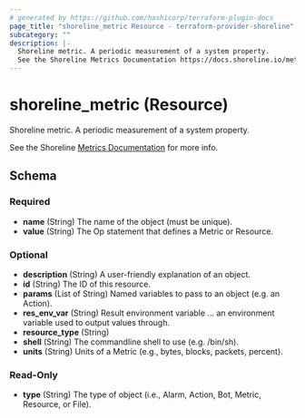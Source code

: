```yaml
---
# generated by https://github.com/hashicorp/terraform-plugin-docs
page_title: "shoreline_metric Resource - terraform-provider-shoreline"
subcategory: ""
description: |-
  Shoreline metric. A periodic measurement of a system property.
  See the Shoreline Metrics Documentation https://docs.shoreline.io/metrics for more info.
---
```


# shoreline_metric (Resource)

Shoreline metric. A periodic measurement of a system property.

See the Shoreline [Metrics Documentation](https://docs.shoreline.io/metrics) for more info.



<!-- schema generated by tfplugindocs -->
## Schema

### Required

- **name** (String) The name of the object (must be unique).
- **value** (String) The Op statement that defines a Metric or Resource.

### Optional

- **description** (String) A user-friendly explanation of an object.
- **id** (String) The ID of this resource.
- **params** (List of String) Named variables to pass to an object (e.g. an Action).
- **res_env_var** (String) Result environment variable ... an environment variable used to output values through.
- **resource_type** (String)
- **shell** (String) The commandline shell to use (e.g. /bin/sh).
- **units** (String) Units of a Metric (e.g., bytes, blocks, packets, percent).

### Read-Only

- **type** (String) The type of object (i.e., Alarm, Action, Bot, Metric, Resource, or File).


